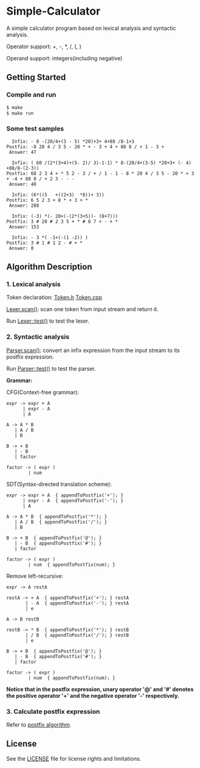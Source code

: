 # Simple-Calculator

A simple calculator program based on lexical analysis and syntactic analysis.

Operator support: +, -, *, /, (, )

Operand support: integers(including negative)

## Getting Started

### Compile and run

```bash
$ make
$ make run
```

### Some test samples

```
  Infix: - 8 -(20/4+(3 - 5) *20)+3+ 4+88 /8-1+3
Postfix: -8 20 4 / 3 5 - 20 * + - 3 + 4 + 88 8 / + 1 - 3 +
 Answer: 47

  Infix: ( 60 /(2*(3+4)+(5- 2)/ 3)-1-1) * 8-(20/4+(3-5) *20+3+ (- 4) +88/8-(2-3))
Postfix: 60 2 3 4 + * 5 2 - 3 / + / 1 - 1 - 8 * 20 4 / 3 5 - 20 * + 3 + -4 + 88 8 / + 2 3 - - -
 Answer: 40

  Infix: (6*((5   +((2+3)  *8))+ 3))
Postfix: 6 5 2 3 + 8 * + 3 + *
 Answer: 288

  Infix: (-3) *(- 20+(-(2*(3+5))- (8+7)))
Postfix: 3 # 20 # 2 3 5 + * # 8 7 + - + *
 Answer: 153

  Infix: - 3 *( -1+(-(1 -2)) )
Postfix: 3 # 1 # 1 2 - # + *
 Answer: 0
```

## Algorithm Description

### 1. Lexical analysis

Token declaration: [Token.h](./src/Token.h) [Token.cpp](./src/Token.cpp)

[Lexer.scan()](./src/Lexer.cpp): scan one token from input stream and return it.

Run [Lexer::test()](./src/Lexer.cpp) to test the lexer.

### 2. Syntactic analysis

[Parser.scan()](./src/Parser.cpp): convert an infix expression from the input stream to its postfix expression.

Run [Parser::test()](./src/Parser.cpp) to test the parser.

**Grammar:**

CFG(Context-free grammar):

```
expr -> expr + A
      | expr - A
      | A

A -> A * B
   | A / B
   | B

B -> + B
   | - B
   | factor

factor -> ( expr )
        | num
```

SDT(Syntax-directed translation scheme):

```
expr -> expr + A  { appendToPostfix('+'); }
      | expr - A  { appendToPostfix('-'); }
      | A

A -> A * B  { appendToPostfix('*'); }
   | A / B  { appendToPostfix('/'); }
   | B

B -> + B  { appendToPostfix('@'); }
   | - B  { appendToPostfix('#'); }
   | factor

factor -> ( expr )
        | num  { appendToPostfix(num); }
```

Remove left-recursive:

```
expr -> A restA

restA -> + A  { appendToPostfix('+'); } restA
       | - A  { appendToPostfix('-'); } restA
       | e

A -> B restB

restB -> * B  { appendToPostfix('*'); } restB
       | / B  { appendToPostfix('/'); } restB
       | e

B -> + B  { appendToPostfix('@'); }
   | - B  { appendToPostfix('#'); }
   | factor

factor -> ( expr )
        | num  { appendToPostfix(num); }
```

**Notice that in the postfix expression, unary operator '@' and '#' denotes the positive operator '+' and the negative operator '-' respectively.**

### 3. Calculate postfix expression

Refer to [postfix algorithm](https://en.wikipedia.org/wiki/Reverse_Polish_notation).

## License

See the [LICENSE](./LICENSE.md) file for license rights and limitations.
